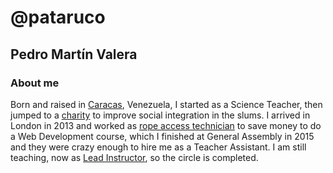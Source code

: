 # @pataruco

## Pedro Martín Valera

### About me

Born and raised in [Caracas](https://en.wikipedia.org/wiki/Caracas), Venezuela, I started as a Science Teacher, then jumped to a [charity](https://www.facebook.com/pazcontodoccs/) to improve social integration in the slums. I arrived in London in 2013 and worked as [rope access technician](https://www.theguardian.com/artanddesign/2015/jul/20/hanging-by-thread-rats-keep-skyscrapers-standing) to save money to do a Web Development course, which I finished at General Assembly in 2015 and they were crazy enough to hire me as a Teacher Assistant. I am still teaching, now as [Lead Instructor](https://generalassemb.ly/instructors/pedro-martin/7012), so the circle is completed.
